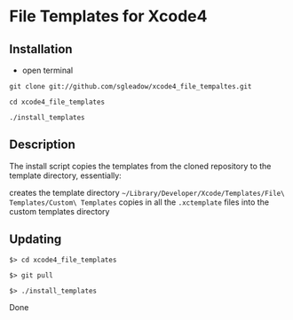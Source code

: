 File Templates for Xcode4
=========================

Installation
------------
* open terminal

`git clone git://github.com/sgleadow/xcode4_file_tempaltes.git`

`cd xcode4_file_templates`

`./install_templates`

Description
-----------

The install script copies the templates from the cloned repository to the template directory, essentially:

creates the template directory `~/Library/Developer/Xcode/Templates/File\ Templates/Custom\ Templates`
copies in all the `.xctemplate` files into the custom templates directory

Updating
--------

`$> cd xcode4_file_templates`

`$> git pull`

`$> ./install_templates`

Done


